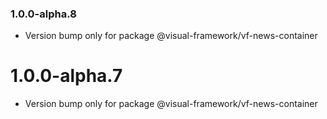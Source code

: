 ### 1.0.0-alpha.8

- Version bump only for package @visual-framework/vf-news-container

# 1.0.0-alpha.7

- Version bump only for package @visual-framework/vf-news-container
